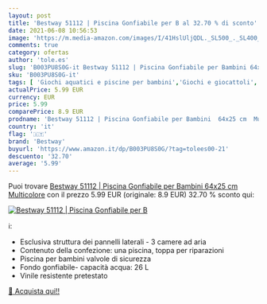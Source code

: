 ```yaml
---
layout: post
title: 'Bestway 51112 | Piscina Gonfiabile per B al 32.70 % di sconto'
date: 2021-06-08 10:56:53
image: 'https://m.media-amazon.com/images/I/41HslUljQDL._SL500_._SL400_.jpg'
comments: true
category: ofertas
author: 'tole.es'
slug: 'B003PU8S0G-it Bestway 51112 | Piscina Gonfiabile per Bambini 64x25 cm...'
sku: 'B003PU8S0G-it'
tags: [ 'Giochi aquatici e piscine per bambini','Giochi e giocattoli','Piscinette per bambini','Sport e giochi allaperto','bestway', ]
actualPrice: 5.99 EUR
currency: EUR
price: 5.99
comparePrice: 8.9 EUR
prodname: 'Bestway 51112 | Piscina Gonfiabile per Bambini  64x25 cm  Multicolore'
country: 'it'
flag: '🇮🇹'
brand: 'Bestway'
buyurl: 'https://www.amazon.it/dp/B003PU8S0G/?tag=tolees00-21'
descuento: '32.70'
average: '5.99'
---
```


Puoi trovare [Bestway 51112 | Piscina Gonfiabile per Bambini  64x25 cm  Multicolore](https://www.amazon.it/dp/B003PU8S0G/?tag=tolees00-21) con il prezzo 5.99 EUR (originale: 8.9 EUR) 32.70 % sconto qui:

[![Bestway 51112 | Piscina Gonfiabile per B](https://m.media-amazon.com/images/I/41HslUljQDL._SL500_._SL400_.jpg)](https://www.amazon.it/dp/B003PU8S0G/?tag=tolees00-21)

ℹ️:

- Esclusiva struttura dei pannelli laterali - 3 camere ad aria
- Contenuto della confezione: una piscina, toppa per riparazioni
- Piscina per bambini valvole di sicurezza
- Fondo gonfiabile- capacità acqua: 26 L
- Vinile resistente pretestato

[🛒 Acquista qui!!](https://www.amazon.it/dp/B003PU8S0G/?tag=tolees00-21)
